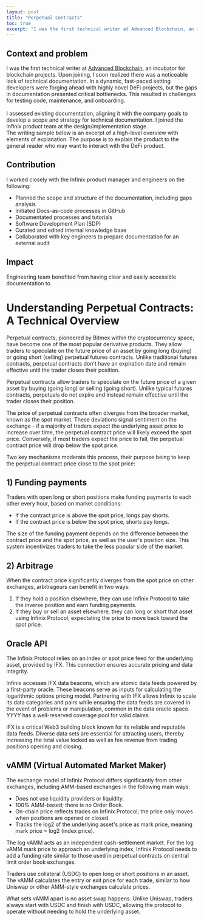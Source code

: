 ```yaml
---
layout: post
title: "Perpetual Contracts"
toc: true
excerpt: "I was the first technical writer at Advanced Blockchain, an incubator for blockchain projects. Upon joining, I soon realized there was a noticeable lack of technical documentation. In a dynamic, fast-paced setting developers were forging ahead with highly novel DeFi projects, but the gaps in documentation presented critical bottlenecks. This resulted in challenges for testing code, maintenance, and onboarding. I assessed existing documentation, aligning it with the company goals to develop a scope and strategy for technical documentation. I joined the Infinix product team at the design/implementation stage. This sample is an excerpt of a high-level overview with elements of explanation."
---
```


## Context and problem

I was the first technical writer at [Advanced Blockchain](https://www.advancedblockchain.com/), an incubator for blockchain projects. Upon joining, I soon realized there was a noticeable lack of technical documentation. In a dynamic, fast-paced setting developers were forging ahead with highly novel DeFi projects, but the gaps in documentation presented critical bottlenecks. This resulted in challenges for testing code, maintenance, and onboarding.
<br><br>
I assessed existing documentation, aligning it with the company goals to develop a scope and strategy for technical documentation. I joined the Infinix product team at the design/implementation stage.<br>
The writing sample below is an excerpt of a high-level overview with elements of explanation. The purpose is to explain the product to the general reader who may want to interact with the DeFi product.

## Contribution 

 I worked closely with the Infinix product manager and engineers on the following:
 
- Planned the scope and structure of the documentation, including gaps analysis
- Initiated Docs-as-code processes in GitHub
- Documentated processes and tutorials
- Software Development Plan (SDP)
- Curated and edited internal knowledge base
- Collaborated with key engineers to prepare documentation for an external audit

## Impact

Engineering team benefited from having clear and easily accessible documentation to 

# Understanding Perpetual Contracts: A Technical Overview

Perpetual contracts, pioneered by Bitmex within the cryptocurrency space, have become one of the most popular derivative products. They allow traders to speculate on the future price of an asset by going long (buying) or going short (selling) perpetual futures contracts. Unlike traditional futures contracts, perpetual contracts don't have an expiration date and remain effective until the trader closes their position.

Perpetual contracts allow traders to speculate on the future price of a given asset by buying (going long) or selling (going short). Unlike typical futures contracts, perpetuals do not expire and instead remain effective until the trader closes their position.

The price of perpetual contracts often diverges from the broader market, known as the spot market. These deviations signal sentiment on the exchange - if a majority of traders expect the underlying asset price to increase over time, the perpetual contract price will likely exceed the spot price. Conversely, if most traders expect the price to fall, the perpetual contract price will drop below the spot price.

Two key mechanisms moderate this process, their purpose being to keep the perpetual contract price close to the spot price:

## 1) Funding payments

Traders with open long or short positions make funding payments to each other every hour, based on market conditions:

- If the contract price is above the spot price, longs pay shorts.
- If the contract price is below the spot price, shorts pay longs.

The size of the funding payment depends on the difference between the contract price and the spot price, as well as the user's position size. This system incentivizes traders to take the less popular side of the market.

## 2) Arbitrage

When the contract price significantly diverges from the spot price on other exchanges, arbitrageurs can benefit in two ways:

1. If they hold a position elsewhere, they can use Infinix Protocol to take the inverse position and earn funding payments.
2. If they buy or sell an asset elsewhere, they can long or short that asset using Infinix Protocol, expectating the price to move back toward the spot price.

## Oracle API

The Infinix Protocol relies on an index or spot price feed for the underlying asset, provided by IFX. This connection ensures accurate pricing and data integrity.

Infinix accesses IFX data beacons, which are atomic data feeds powered by a first-party oracle. These beacons serve as inputs for calculating the logarithmic options pricing model. Partnering with IFX allows Infinix to scale its data categories and pairs while ensuring the data feeds are covered in the event of problems or manipulation, common in the data oracle space. _YYYY_ has a well-reserved coverage pool for valid claims.

IFX is a critical Web3 building block known for its reliable and reputable data feeds. Diverse data sets are essential for attracting users, thereby increasing the total value locked as well as fee revenue from trading positions opening and closing.

## vAMM (Virtual Automated Market Maker)

The exchange model of Infinix Protocol differs significantly from other exchanges, including AMM-based exchanges in the following main ways:

- Does not use liquidity providers or liquidity.
- 100% AMM-based; there is no Order Book.
- On-chain price reflects trades on Infinix Protocol; the price only moves when positions are opened or closed.
- Tracks the log2 of the underlying asset's price as mark price, meaning mark price = log2 (index price).

The log vAMM acts as an independent cash-settlement market. For the log vAMM mark price to approach an underlying index, Infinix Protocol needs to add a funding rate similar to those used in perpetual contracts on central limit order book exchanges.

Traders use collateral (USDC) to open long or short positions in an asset. The vAMM calculates the entry or exit price for each trade, similar to how Uniswap or other AMM-style exchanges calculate prices.

What sets vAMM apart is no asset swap happens. Unlike Uniswap, traders always start with USDC and finish with USDC, allowing the protocol to operate without needing to hold the underlying asset.

